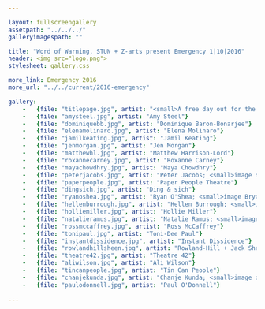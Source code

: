 ```yaml
---

layout: fullscreengallery
assetpath: "../../../"
galleryimagespath: ""

title: "Word of Warning, STUN + Z-arts present Emergency 1|10|2016"
header: <img src="logo.png">
stylesheet: gallery.css

more_link: Emergency 2016
more_url: "../../current/2016-emergency"

gallery:
    -   {file: "titlepage.jpg", artist: "<small>A free day out for the curious, Sat 1 Oct at Z-arts.", show: "Maelstrom Theatre; image David Forrest</small>"}
    -   {file: "amysteel.jpg", artist: "Amy Steel"}
    -   {file: "dominiquebb.jpg", artist: "Dominique Baron-Bonarjee"}
    -   {file: "elenamolinaro.jpg", artist: "Elena Molinaro"}
    -   {file: "jamilkeating.jpg", artist: "Jamil Keating"}
    -   {file: "jenmorgan.jpg", artist: "Jen Morgan"}
    -   {file: "matthewhl.jpg", artist: "Matthew Harrison-Lord"}
    -   {file: "roxannecarney.jpg", artist: "Roxanne Carney"}
    -   {file: "mayachowdhry.jpg", artist: "Maya Chowdhry"}
    -   {file: "peterjacobs.jpg", artist: "Peter Jacobs; <small>image Stephen Hignett</small>"}
    -   {file: "paperpeople.jpg", artist: "Paper People Theatre"}
    -   {file: "dingsich.jpg", artist: "Ding & sich"}
    -   {file: "ryanoshea.jpg", artist: "Ryan O'Shea; <small>image Bryan Slater</small>"}
    -   {file: "hellenburrough.jpg", artist: "Hellen Burrough; <small>image Julia Bauer</small>"}
    -   {file: "holliemiller.jpg", artist: "Hollie Miller"}
    -   {file: "natalieramus.jpg", artist: "Natalie Ramus; <small>image Julia Bauer</small>"}
    -   {file: "rossmccaffrey.jpg", artist: "Ross McCaffrey"}
    -   {file: "tonipaul.jpg", artist: "Toni-Dee Paul"}
    -   {file: "instantdissidence.jpg", artist: "Instant Dissidence"}
    -   {file: "rowlandhillsheen.jpg", artist: "Rowland-Hill + Jack Sheen"}
    -   {file: "theatre42.jpg", artist: "Theatre 42"}
    -   {file: "aliwilson.jpg", artist: "Ali Wilson"}
    -   {file: "tincanpeople.jpg", artist: "Tin Can People"}
    -   {file: "chanjekunda.jpg", artist: "Chanje Kunda; <small>image design Lwimbo Kunda</small>"}
    -   {file: "paulodonnell.jpg", artist: "Paul O'Donnell"}
     
---
```

